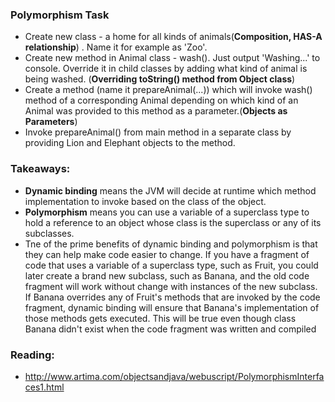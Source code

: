 ### Polymorphism Task

- Create new class  - a home for all kinds of animals(**Composition, HAS-A relationship**) . Name it for example as 'Zoo'.
- Create new method in Animal class - wash(). Just output 'Washing...' to console. Override it in child classes by adding what kind of animal is being washed. (**Overriding toString() method from Object class**)
- Create a method (name it prepareAnimal(...)) which will invoke wash() method of a corresponding Animal depending on which kind of an Animal was provided to this method as a parameter.(**Objects as Parameters**)
- Invoke prepareAnimal() from main method in a separate class by providing Lion and Elephant objects to the method.


### Takeaways:
- **Dynamic binding** means the JVM will decide at runtime which method implementation to invoke based on the class of the object.
- **Polymorphism** means you can use a variable of a superclass type to hold a reference to an object whose class is the superclass or any of its subclasses.
- Tne of the prime benefits of dynamic binding and polymorphism is that they can help make code easier to change.
If you have a fragment of code that uses a variable of a superclass type, such as Fruit, you could later create a brand new subclass, such as Banana,
and the old code fragment will work without change with instances of the new subclass.
If Banana overrides any of Fruit's methods that are invoked by the code fragment, dynamic binding will ensure that Banana's implementation of those methods gets executed.
This will be true even though class Banana didn't exist when the code fragment was written and compiled

### Reading:
- http://www.artima.com/objectsandjava/webuscript/PolymorphismInterfaces1.html



